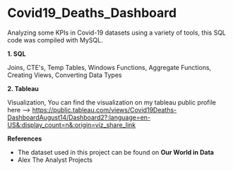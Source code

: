 # Covid19_Deaths_Dashboard

Analyzing some KPIs in Covid-19 datasets using a variety of tools, this SQL code was compiled with MySQL.

**1. SQL**

Joins, CTE's, Temp Tables, Windows Functions, Aggregate Functions, Creating Views, Converting Data Types

**2. Tableau**

Visualization, You can find the visualization on my tableau public profile here --> https://public.tableau.com/views/Covid19Deaths-DashboardAugust14/Dashboard2?:language=en-US&:display_count=n&:origin=viz_share_link

**References**
- The dataset used in this project can be found on **Our World in Data**
- Alex The Analyst Projects
